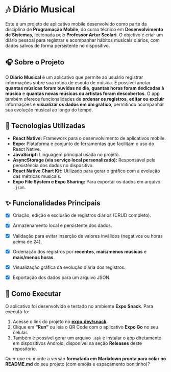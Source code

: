 # 🎶 Diário Musical

Este é um projeto de aplicativo mobile desenvolvido como parte da disciplina de **Programação Mobile**, do curso técnico em **Desenvolvimento de Sistemas**, lecionada pelo **Professor Artur Scolari**.
O objetivo é criar um diário pessoal para registrar e acompanhar hábitos musicais diários, com dados salvos de forma persistente no dispositivo.


## 🎧 Sobre o Projeto

O **Diário Musical** é um aplicativo que permite ao usuário registrar informações sobre sua rotina de escuta de música.
É possível anotar **quantas músicas foram ouvidas no dia**, **quantas horas foram dedicadas à música** e **quantas novas músicas ou artistas foram descobertos**.
O app também oferece funcionalidades de **ordenar os registros**, **editar ou excluir** informações e **visualizar os dados em um gráfico**, permitindo acompanhar sua evolução musical ao longo do tempo.


## 🚀 Tecnologias Utilizadas

* **React Native:** Framework para o desenvolvimento de aplicativos mobile.
* **Expo:** Plataforma e conjunto de ferramentas que facilitam o uso do React Native.
* **JavaScript:** Linguagem principal usada no projeto.
* **AsyncStorage (via serviço local personalizado):** Responsável pela persistência dos dados no dispositivo.
* **React Native Chart Kit:** Utilizado para gerar o gráfico com a evolução das métricas musicais.
* **Expo File System e Expo Sharing:** Para exportar os dados em arquivo `.json`.


## ✨ Funcionalidades Principais

* [x] Criação, edição e exclusão de registros diários (CRUD completo).
* [x] Armazenamento local e persistente dos dados.
* [x] Validação para evitar inserção de valores inválidos (negativos ou horas acima de 24).
* [x] Ordenação dos registros por **recentes**, **mais/menos músicas** e **mais/menos horas**.
* [x] Visualização gráfica da evolução diária dos registros.
* [x] Exportação dos dados para um arquivo JSON.


## 📱 Como Executar

O aplicativo foi desenvolvido e testado no ambiente **Expo Snack**.
Para executá-lo:

1. Acesse o link do projeto no **[expo.dev/snack](https://snack.expo.dev/)**.
2. Clique em **“Run”** ou leia o QR Code com o aplicativo **Expo Go** no seu celular.
3. Também é possível gerar um arquivo `.apk` e instalar o app diretamente em dispositivos Android, disponível na seção **Releases** deste repositório.



Quer que eu monte a versão **formatada em Markdown pronta para colar no README.md** do seu projeto (com emojis e espaçamento bonitinho)?
